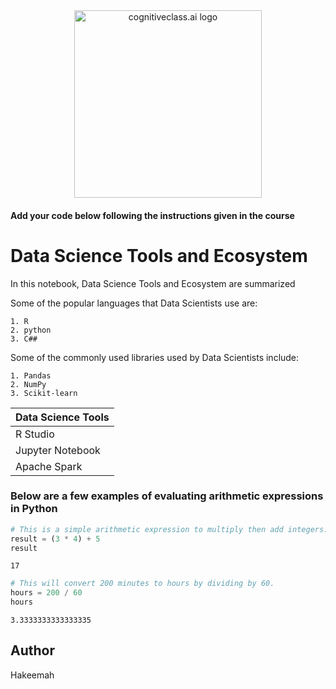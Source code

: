 <center>
    <img src="https://cf-courses-data.s3.us.cloud-object-storage.appdomain.cloud/IBMDeveloperSkillsNetwork-DS0105EN-SkillsNetwork/labs/Module2/images/SN_web_lightmode.png" width="300" alt="cognitiveclass.ai logo">
</center>


#### Add your code below following the instructions given in the course


# Data Science Tools and Ecosystem

In this notebook, Data Science Tools and Ecosystem are summarized

Some of the popular languages that Data Scientists use are:

    1. R
    2. python
    3. C##
    
    

Some of the commonly used libraries used by Data Scientists include:
    
    1. Pandas
    2. NumPy
    3. Scikit-learn
    

 |Data Science Tools|
 |------------------|
 |R Studio|
 |Jupyter Notebook|
 |Apache Spark|

### Below are a few examples of evaluating arithmetic expressions in Python



```python
# This is a simple arithmetic expression to multiply then add integers.
result = (3 * 4) + 5
result
```




    17




```python
# This will convert 200 minutes to hours by dividing by 60.
hours = 200 / 60
hours

```




    3.3333333333333335



## Author

Hakeemah


```python

```
